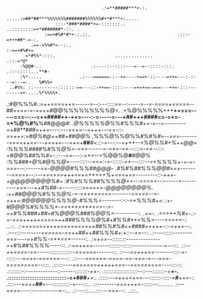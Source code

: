                                        .:=**#####***+-:.
                          .....:=##*##***%%%%%%%#######%%%%%%#+*#***+:.....
                      :::-*###*####*+=-:::::::..      ..::::::::=+*#######*-::. .
                  :==+#%#*#*+-:.::.                                .:::-=+++##*-=-:.
             .==-=%%#*=--:..                                                :-==+#%#+=
           =*#%%*-:::.                      ..............                    .::-=*@*
         -%@@#-..                  .:----:--::::---=--=--::::-:::.       .::-:::::...**#-
         :%*-....              .:---======-:--+=----+==+-::----=++=---:-:---=:--=-.   %#%%+
     ..#%%: ::---------::::::-==---::-++==-::::----=+=+==-===---++=-:::--------=+-....%*%%%%+.
   .:#@%%%#.:=++====++=------=--:---:::::==--:-----=--=-====+=====--##====-=-===+#@@%%%%%%%%%@=.
  .+%@%%%%%+++**++===-----===--:--=++####++-++=----:-=-----=---+##+++####==-=+=-=*%@%#%**%##@@@#:
 .*@%%%%%@%%#%%%#+=-=--=---------=+##**##*#=*++=----:---==+=--=+++---==-::-==++=:=#@%#@++##+##@@%
.*%%%@%%@%%*#%#%#=--===--------====++==---+==+=---=+=+***##****#=:::-=---:--=+++--=%@%%#+*%*++*@@=
:%%%%#*###%#*%%@%=-=+=------=-=+=-=+--::::=-=+--:::-=#@@%*##%%#=-.:---==---:-=+=--=%@@%@**#***#@@%
:%%###+**@%#*@%%@+----:::::--===:-=-::::::-=+---::::--=+%%%%*+-=-=-===---:------==-*@@@@#%%%##@@@-
.#%#*%*#*#%**%%@@#==+--------=====--:---======+++==+=++==+%*+===+==---------::-+++-+@@@@@@@@%#=
 :#%*#**%%%##%%%%@+=-:-=====--:------=----------===---++#%##****-=-----:::::======-*@@@@@@@@%*.
  :*==#*#@@@%#%%%@%-=-=+++=====--------=====--=-=++=:#@@@@@%%%%@-#%%%*=--------:-:-=+*%%%#+=:
      :+-#@@@%#%%%%+-==+++=+++===--=-=+#*%%##*#+*#*#=#%@@@%#**##%@@%*=----------:.   .==-.
         .==+++*%#+-.:-=-==++++++=====++*###%%%*%@%#*+*#%%#*+=**%%*=----=====-:.
             ...::.  .::=======++++========++*##%%#%#++*####*+++++-::-=++=--:.
                      .:---:::--------======-==++*##++*##%%%#*+:+::--==--:.
                      .:----::::::--------===----=+#%%*-=+**+==+------:.
                     .:=+==--:::::::::--------------=+#%##%%%%*-----::.
                     :-==++==-------:::::::-::::::-------------=---::.
                    .::--++====-==-----::::::::::::::--======-------::.
                     ::---==+++==--------:::-=--::::---====-======---:.
                     .:::---======-====-==-=+=-=---===-=========--::::.
                      .::::::----=======+++++===--=========----:::-::.
                       .:::::::::-:-------------::------::::::::-+*+-.
                        .::::::::::::::::::::::--::---::::::::-=***+-.
                         .:::::::::::::::::::::::::::::::::-=+###**+=:.
                          .:::::---=+++=+==---:::::::-::::-=**#**++=-:.
                           .::::---==++**##**=---:::::::::::-=---:::..
                           .::--------===+++=-::::::--:.........
                           .:---====----:-----------=-:...
                            .::---:::.....:::---===--:.
                                             ..:::..

